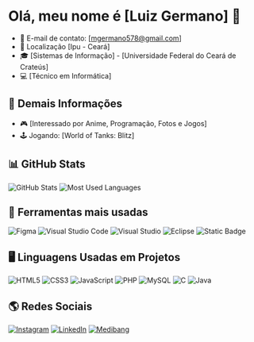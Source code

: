 # Olá, meu nome é [Luiz Germano] 👋

- 📧 E-mail de contato: [mgermano578@gmail.com]
- 📍  Localização [Ipu - Ceará]
- 🎓 [Sistemas de Informação] - [Universidade Federal do Ceará de Crateús]
- 💻 [Técnico em Informática]

## 📌 Demais Informações
- 🎮 [Interessado por Anime, Programação, Fotos e Jogos]
- 🕹️ Jogando: [World of Tanks: Blitz]

## 📊 GitHub Stats

![GitHub Stats](https://github-readme-stats.vercel.app/api?username=Luumano&show_icons=true&theme=dark)
![Most Used Languages](https://github-readme-stats.vercel.app/api/top-langs/?username=Luumano&layout=compact&theme=dark)

## 🔧 Ferramentas mais usadas
![Figma](https://img.shields.io/badge/-Figma-E34F26?style=flat&logo=figma&logoColor=white)
![Visual Studio Code](https://img.shields.io/badge/https%3A%2F%2Fcode.visualstudio.com%2F)
![Visual Studio](https://img.shields.io/badge/-Visual%20Studio-5C2D91?style=flat&logo=visual-studio)
![Eclipse](https://img.shields.io/badge/-Eclipse-2C2255?style=flat&logo=eclipse)
![Static Badge](https://img.shields.io/badge/https%3A%2F%2Fcode.visualstudio.com%2F)

## 🖥️ Linguagens Usadas em Projetos
![HTML5](https://img.shields.io/badge/-HTML5-E34F26?style=flat&logo=html5&logoColor=white)
![CSS3](https://img.shields.io/badge/-CSS3-1572B6?style=flat&logo=css3)
![JavaScript](https://img.shields.io/badge/-JavaScript-F7DF1E?style=flat&logo=javascript)
![PHP](https://img.shields.io/badge/-PHP-777BB4?style=flat&logo=php)
![MySQL](https://img.shields.io/badge/-MySQL-4479A1?style=flat&logo=mysql)
![C](https://img.shields.io/badge/-C-A8B9CC?style=flat&logo=c)
![Java](https://img.shields.io/badge/-Java-007396?style=flat&logo=java)

## 🌎 Redes Sociais
[![Instagram](https://img.shields.io/badge/Instagram-%23E4405F.svg?style=flat&logo=instagram&logoColor=white)](https://www.instagram.com/lumano14/)
[![LinkedIn](https://img.shields.io/badge/LinkedIn-%230A66C2.svg?style=flat&logo=linkedin&logoColor=white)](https://www.linkedin.com/in/luiz-germano/)
[![Medibang](https://img.shields.io/badge/https%3A%2F%2Fmedibang.com%2F)](https://medibang.com/u/lumanoarts/)
